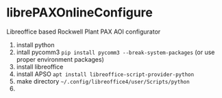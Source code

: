 # librePAXOnlineConfigure
Libreoffice based Rockwell Plant PAX AOI configurator


1. install python 
2. intall pycomm3 `pip install pycomm3 --break-system-packages` (or use proper environment packages)
3. install libreoffice
4. install APSO `apt install libreoffice-script-provider-python`
5. make directory `~/.config/libreoffice4/user/Scripts/python`
6. 
